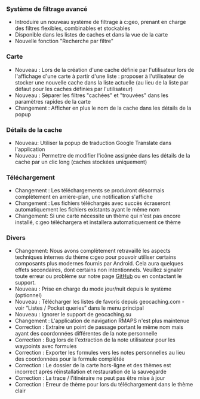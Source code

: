 ### Système de filtrage avancé
- Introduire un nouveau système de filtrage à c:geo, prenant en charge des filtres flexibles, combinables et stockables
- Disponible dans les listes de caches et dans la vue de la carte
- Nouvelle fonction "Recherche par filtre"

### Carte
- Nouveau : Lors de la création d'une cache définie par l'utilisateur lors de l'affichage d'une carte à partir d'une liste : proposer à l'utilisateur de stocker une nouvelle cache dans la liste actuelle (au lieu de la liste par défaut pour les caches définies par l'utilisateur)
- Nouveau : Séparer les filtres "cachées" et "trouvées" dans les paramètres rapides de la carte
- Changement : Afficher en plus le nom de la cache dans les détails de la popup

### Détails de la cache
- Nouveau: Utiliser la popup de traduction Google Translate dans l'application
- Nouveau : Permettre de modifier l'icône assignée dans les détails de la cache par un clic long (caches stockées uniquement)

### Téléchargement
- Changement : Les téléchargements se produiront désormais complètement en arrière-plan, une notification s'affiche
- Changement : Les fichiers téléchargés avec succès écraseront automatiquement les fichiers existants ayant le même nom
- Changement: Si une carte nécessite un thème qui n'est pas encore installé, c:geo téléchargera et installera automatiquement ce thème

### Divers
- Changement: Nous avons complètement retravaillé les aspects techniques internes du thème c:geo pour pouvoir utiliser certains composants plus modernes fournis par Android. Cela aura quelques effets secondaires, dont certains non intentionnels. Veuillez signaler toute erreur ou problème sur notre page [GitHub](https://www.github.com/cgeo/cgeo/issues) ou en contactant le support.
- Nouveau : Prise en charge du mode jour/nuit depuis le système (optionnel)
- Nouveau : Télécharger les listes de favoris depuis geocaching.com - voir “Listes / Pocket queries” dans le menu principal
- Nouveau : Ignorer le support de geocaching.su
- Changement : L'application de navigation RMAPS n'est plus maintenue
- Correction : Extraire un point de passage portant le même nom mais ayant des coordonnées différentes de la note personnelle
- Correction : Bug lors de l'extraction de la note utilisateur pour les waypoints avec formules
- Correction : Exporter les formules vers les notes personnelles au lieu des coordonnées pour la formule complétée
- Correction : Le dossier de la carte hors-ligne et des thèmes est incorrect après réinstallation et restauration de la sauvegarde
- Correction : La trace / l'itinéraire ne peut pas être mise à jour
- Correction : Erreur de thème pour lors du téléchargement dans le thème clair
